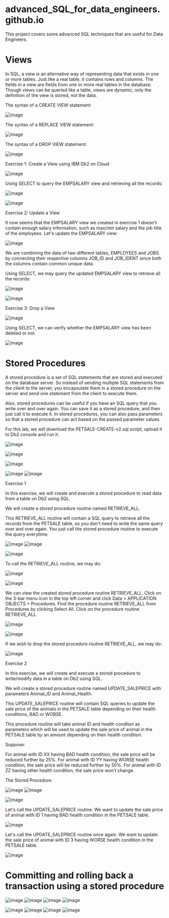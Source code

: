 # advanced_SQL_for_data_engineers.github.io
This project covers some advanced SQL techniques that are useful for Data Engineers.

# Views

In SQL, a view is an alternative way of representing data that exists in one or more tables. Just like a real table, it contains rows and columns. The fields in a view are fields from one or more real tables in the database. Though views can be queried like a table, views are dynamic; only the definition of the view is stored, not the data.

The syntax of a CREATE VIEW statement:

![image](https://user-images.githubusercontent.com/81119854/126873821-4f011ff2-9796-40ee-80e6-ef412124338f.png)

The syntax of a REPLACE VIEW statement:

![image](https://user-images.githubusercontent.com/81119854/126873846-325d1f25-16ee-4793-826a-6b335bca6c09.png)

The syntax of a DROP VIEW statement:

![image](https://user-images.githubusercontent.com/81119854/126873868-b4c0f8f5-eca2-4bef-8b2e-7c0755d05129.png)

Exercise 1: Create a View using IBM Db2 on Cloud

![image](https://user-images.githubusercontent.com/81119854/126873919-18577f8c-f751-4493-9ce2-3f5a78abb51c.png)

Using SELECT to query the EMPSALARY view and retrieving all the records:

![image](https://user-images.githubusercontent.com/81119854/126873965-1f0e0259-059f-4e57-8c37-664e85d8a495.png)

![image](https://user-images.githubusercontent.com/81119854/126873983-ce261261-54d8-4fa1-98e7-d6b8a631491b.png)

Exercise 2: Update a View

It now seems that the EMPSALARY view we created in exercise 1 doesn't contain enough salary information, such as max/min salary and the job title of the employees. Let's update the EMPSALARY view:

![image](https://user-images.githubusercontent.com/81119854/126991050-5b5b8cf7-9979-49a8-8059-f99d7eff1d36.png)

We are combining the data of two different tables, EMPLOYEES and JOBS by connecting their respective columns JOB_ID and JOB_IDENT since both the columns contain common unique data.

Using SELECT, we may query the updated EMPSALARY view to retrieve all the records:

![image](https://user-images.githubusercontent.com/81119854/126991473-bd5bab4a-125a-47c6-8ce4-437d418b724c.png)

![image](https://user-images.githubusercontent.com/81119854/126991516-4bba85f0-bcbd-47ad-bfed-f8bce19b69f7.png)

Exercise 3: Drop a View

![image](https://user-images.githubusercontent.com/81119854/126991777-7e66f5a0-8927-4409-9703-7cb9891fb967.png)

Using SELECT, we can verify whether the EMPSALARY view has been deleted or not. 

![image](https://user-images.githubusercontent.com/81119854/126991932-b9940003-a66d-45cf-8c37-dfd233e9ef18.png)

# Stored Procedures 

A stored procedure is a set of SQL statements that are stored and executed on the database server. So instead of sending multiple SQL statements from the client to the server, you encapsulate them in a stored procedure on the server and send one statement from the client to execute them.
 
Also, stored procedures can be useful if you have an SQL query that you write over and over again. You can save it as a stored procedure, and then just call it to execute it. In stored procedures, you can also pass parameters so that a stored procedure can act based on the passed parameter values.

For this lab, we will download the PETSALE-CREATE-v2.sql script, upload it to Db2 console and run it. 

![image](https://user-images.githubusercontent.com/81119854/126999745-89f06ed4-129b-49ea-afc3-ba476f90457b.png)

![image](https://user-images.githubusercontent.com/81119854/126999801-3c29c62c-bb3d-482d-becf-e67f88c1643f.png)

![image](https://user-images.githubusercontent.com/81119854/126999877-dfbdace2-0004-464d-a688-035220081da6.png)

![image](https://user-images.githubusercontent.com/81119854/127000469-12a44284-d0d1-4887-bc85-ff4127ef0769.png)
![image](https://user-images.githubusercontent.com/81119854/127000519-9fde61cb-10a6-40f6-85fb-a3f5c5ad52bc.png)

Exercise 1

In this exercise, we will create and execute a stored procedure to read data from a table on Db2 using SQL.

We will create a stored procedure routine named RETRIEVE_ALL.

This RETRIEVE_ALL routine will contain a SQL query to retrieve all the records from the PETSALE table, so you don't need to write the same query over and over again. You just call the stored procedure routine to execute the query everytime.

![image](https://user-images.githubusercontent.com/81119854/127001564-f322001a-0243-41b6-8609-ccc8fc8ccbc4.png)
![image](https://user-images.githubusercontent.com/81119854/127001632-846b61c1-b564-46d1-85f1-85c1a2a6d62b.png)

![image](https://user-images.githubusercontent.com/81119854/127001854-fe3c8c82-c654-4a79-a80f-cded34cdac99.png)

To call the RETRIEVE_ALL routine, we may do:

![image](https://user-images.githubusercontent.com/81119854/127002119-b08a8496-24e6-4adf-aab8-308a8f5d81d6.png)

![image](https://user-images.githubusercontent.com/81119854/127002167-f59cf5da-13b3-4ce7-b81a-6f73060b64bc.png)

We can view the created stored procedure routine RETRIEVE_ALL. Click on the 3-bar menu icon in the top left corner and click Data > APPLICATION OBJECTS > Procedures. Find the procedure routine RETRIEVE_ALL from Procedures by clicking Select All. Click on the procedure routine RETRIEVE_ALL.

![image](https://user-images.githubusercontent.com/81119854/127002779-a5e1d819-fcdd-41ce-8f2b-5630c21bb419.png)

![image](https://user-images.githubusercontent.com/81119854/127002937-44ecccd3-4150-4dfd-b457-c576fb098aa9.png)

If we wish to drop the stored procedure routine RETRIEVE_ALL, we may do:

![image](https://user-images.githubusercontent.com/81119854/127003136-c215f857-810d-4576-866a-9d8fe9aaae57.png)

Exercise 2

In this exercise, we will create and execute a stored procedure to write/modify data in a table on Db2 using SQL.

We will create a stored procedure routine named UPDATE_SALEPRICE with parameters Animal_ID and Animal_Health.

This UPDATE_SALEPRICE routine will contain SQL queries to update the sale price of the animals in the PETSALE table depending on their health conditions, BAD or WORSE.

This procedure routine will take animal ID and health conditon as parameters which will be used to update the sale price of animal in the PETSALE table by an amount depending on their health condition. 

Suppose:

For animal with ID XX having BAD health condition, the sale price will be reduced further by 25%.
For animal with ID YY having WORSE health condition, the sale price will be reduced further by 50%.
For animal with ID ZZ having other health condition, the sale price won't change.

The Stored Procedure:

![image](https://user-images.githubusercontent.com/81119854/127004219-b0f5c8ad-bb4b-4f0c-abdd-c67c2056bdcc.png)
![image](https://user-images.githubusercontent.com/81119854/127004298-be900c7d-933c-48cd-bce9-460d6bd98d1b.png)

![image](https://user-images.githubusercontent.com/81119854/127004341-849d73c4-0fff-40d5-8f14-2c6e5890ab82.png)

Let's call the UPDATE_SALEPRICE routine. We want to update the sale price of animal with ID 1 having BAD health condition in the PETSALE table.

![image](https://user-images.githubusercontent.com/81119854/127005330-4c5539ce-2499-4e82-a883-ed7c320b8f02.png)

Let's call the UPDATE_SALEPRICE routine once again. We want to update the sale price of animal with ID 3 having WORSE health condition in the PETSALE table.

![image](https://user-images.githubusercontent.com/81119854/127005618-8ec3e4d8-8737-48b2-92a5-3f04cc0c10e5.png)

# Committing and rolling back a transaction using a stored procedure 

![image](https://user-images.githubusercontent.com/81119854/127025467-948408b4-fae4-436b-ad51-baeab3d73b81.png)
![image](https://user-images.githubusercontent.com/81119854/127025517-ba39a964-d8d6-47c8-8948-2e7bc455a0d9.png)
![image](https://user-images.githubusercontent.com/81119854/127025709-c7b0e4e2-a5d6-4189-b197-2db169a1de11.png)
![image](https://user-images.githubusercontent.com/81119854/127026176-a0b7d858-2796-499e-a41c-901263eb6f71.png)

![image](https://user-images.githubusercontent.com/81119854/127025591-c85439b3-5b16-4b2b-8df3-fb622728e6e0.png)
![image](https://user-images.githubusercontent.com/81119854/127025648-a87640e0-7eba-49be-90c6-51b3d37d9c69.png)
![image](https://user-images.githubusercontent.com/81119854/127025752-e01fd6ff-04b3-4971-972e-054746da828e.png)
![image](https://user-images.githubusercontent.com/81119854/127026131-7ffc0d29-2b21-48d5-93b8-5e8a487a9177.png)


